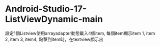 # Android-Studio-17-ListViewDynamic-main
 設定1個Listview使用arrayadapter動態載入4個item, 每個item顯示item 1, item 2, item 3, item4,  點擊到item時，在textview顯示出
